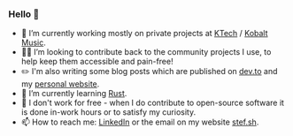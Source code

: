 ### Hello 🌷

- 🔭 I’m currently working mostly on private projects at [KTech](https://ktech.com/) / [Kobalt Music](https://www.kobaltmusic.com/).
- 👯‍♀ I’m looking to contribute back to the community projects I use, to help keep them accessible and pain-free!
- ✏️ I'm also writing some blog posts which are published on [dev.to](https://dev.to/stefee) and my [personal website](https://stef.sh).
- 🦀 I’m currently learning [Rust](https://www.rust-lang.org/).
- 🤲 I don't work for free - when I do contribute to open-source software it is done in-work hours or to satisfy my curiosity.
- 📫 How to reach me: [LinkedIn](https://www.linkedin.com/in/stefee/) or the email on my website [stef.sh](https://stef.sh).
